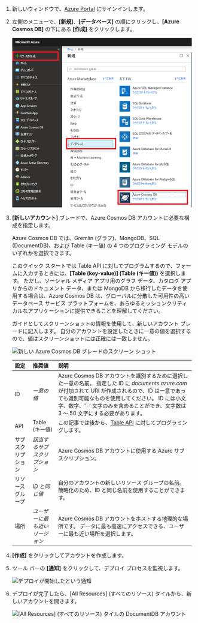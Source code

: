 1. 新しいウィンドウで、[Azure Portal](https://portal.azure.com/) にサインインします。
2. 左側のメニューで、**[新規]**、**[データベース]** の順にクリックし、**[Azure Cosmos DB]** の下にある **[作成]** をクリックします。
   
   ![その他のサービスと Azure Cosmos DB が強調表示された Azure Portal のスクリーンショット](./media/cosmos-db-create-dbaccount-table/create-nosql-db-databases-json-tutorial-1.png)

3. **[新しいアカウント]** ブレードで、Azure Cosmos DB アカウントに必要な構成を指定します。 

    Azure Cosmos DB では、Gremlin (グラフ)、MongoDB、SQL (DocumentDB)、および Table (キー値) の 4 つのプログラミング モデルのいずれかを選択できます。 
    
    このクイック スタートでは Table API に対してプログラムするので、フォームに入力するときには、**[Table (key-value)] \(Table (キー値))** を選択します。 ただし、ソーシャル メディア アプリ用のグラフ データ、カタログ アプリからのドキュメント データ、または MongoDB から移行したデータを使用する場合は、Azure Cosmos DB は、グローバルに分散した可用性の高いデータベース サービス プラットフォームを、あらゆるミッションクリティカルなアプリケーションに提供できることを理解してください。

    ガイドとしてスクリーンショットの情報を使用して、新しいアカウント ブレードに記入します。 自分のアカウントを設定したときに一意の値を選択するので、値はスクリーンショットには正確には一致しません。 
 
    ![新しい Azure Cosmos DB ブレードのスクリーン ショット](./media/cosmos-db-create-dbaccount-table/create-nosql-db-databases-json-tutorial-2.png)

    設定|推奨値|説明
    ---|---|---
    ID|*一意の値*|Azure Cosmos DB アカウントを識別するために選択した一意の名前。 指定した ID に *documents.azure.com* が付加されて URI が作成されるので、ID は一意であっても識別可能なものを使用してください。 ID には小文字、数字、'-' 文字のみを含めることができ、文字数は 3 ～ 50 文字にする必要があります。
    API|Table (キー値)|この記事では後から、[Table API](../articles/cosmos-db/table-introduction.md) に対してプログラミングします。|
    サブスクリプション|*該当するサブスクリプション*|Azure Cosmos DB アカウントに使用する Azure サブスクリプション。 
    リソース グループ|*ID と同じ値*|自分のアカウントの新しいリソース グループの名前。 簡略化のため、ID と同じ名前を使用することができます。 
    場所|*ユーザーに最も近いリージョン*|Azure Cosmos DB アカウントをホストする地理的な場所です。 データに最も高速にアクセスできる、ユーザーに最も近い場所を選択します。   

4. **[作成]** をクリックしてアカウントを作成します。
5. ツール バーの **[通知]** をクリックして、デプロイ プロセスを監視します。

    ![デプロイが開始したという通知](./media/cosmos-db-create-dbaccount-table/notification.png)

6.  デプロイが完了したら、[All Resources] \(すべてのリソース) タイルから、新しいアカウントを開きます。 

    ![[All Resources] \(すべてのリソース) タイルの DocumentDB アカウント](./media/cosmos-db-create-dbaccount-table/all-resources.png)
